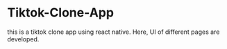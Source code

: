 # Tiktok-Clone-App
this is a tiktok clone app using react native. Here, UI of different pages are developed.  
